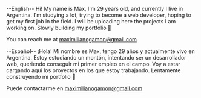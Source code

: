 --English--
Hi! My name is Max, I'm 29 years old, and currently I live in Argentina.
I'm studying a lot, trying to become a web developer, hoping to get my first job in the field.
I will be uploading here the projects I am working on. Slowly building my portfolio 🌱

You can reach me at maximilianogamon@gmail.com

--Español--
¡Hola! Mi nombre es Max, tengo 29 años y actualmente vivo en Argentina.
Estoy estudiando un montón, intentando ser un desarrollador web, queriendo conseguir mi primer empleo en el campo.
Voy a estar cargando aquí los proyectos en los que estoy trabajando. Lentamente construyendo mi portfolio 🌱

Puede contactarme en maximilianogamon@gmail.com
